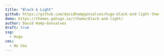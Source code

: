 ```yaml
---
title: "Black & Light"
github: https://github.com/davidhampgonsalves/hugo-black-and-light-theme
demo: https://themes.gohugo.io//theme/black-and-light/
author: David Hamp-Gonsalves
draft: true
ssg:
  - Hugo
cms:
  - No Cms
---
```

